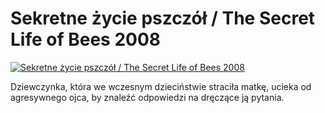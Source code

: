 Sekretne życie pszczół / The Secret Life of Bees 2008 
=============
[![Sekretne życie pszczół / The Secret Life of Bees 2008 ](http://vidos.pl/images/player.gif)](http://vidos.pl/sekretne-zycie-pszczol-the-secret-life-of-bees-2008)

 Dziewczynka, która we wczesnym dzieciństwie straciła matkę, ucieka od agresywnego ojca, by znaleźć odpowiedzi na dręczące ją pytania.
